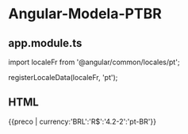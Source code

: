 # Angular-Modela-PTBR
## app.module.ts
import localeFr from '@angular/common/locales/pt';

registerLocaleData(localeFr, 'pt');

## HTML
{{preco | currency:'BRL':'R$':'4.2-2':'pt-BR'}} 
